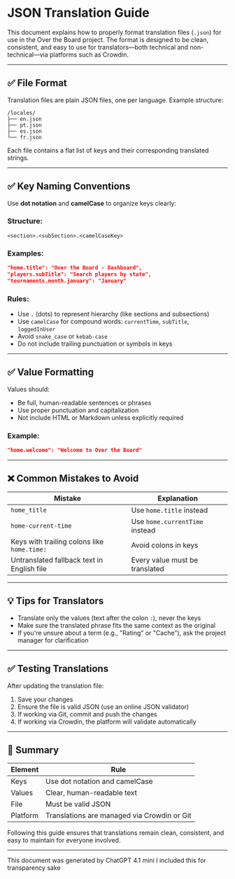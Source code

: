 # JSON Translation Guide

This document explains how to properly format translation files (`.json`) for use in the Over the Board project. The format is designed to be clean, consistent, and easy to use for translators—both technical and non-technical—via platforms such as Crowdin.

---

## ✅ File Format

Translation files are plain JSON files, one per language. Example structure:

```
/locales/
├── en.json
├── pt.json
├── es.json
└── fr.json
```

Each file contains a flat list of keys and their corresponding translated strings.

---

## ✅ Key Naming Conventions

Use **dot notation** and **camelCase** to organize keys clearly:

### Structure:

```
<section>.<subSection>.<camelCaseKey>
```

### Examples:

```json
"home.title": "Over the Board - Dashboard",
"players.subTitle": "Search players by state",
"tournaments.month.january": "January"
```

### Rules:

* Use `.` (dots) to represent hierarchy (like sections and subsections)
* Use `camelCase` for compound words: `currentTime`, `subTitle`, `loggedInUser`
* Avoid `snake_case` or `kebab-case`
* Do not include trailing punctuation or symbols in keys

---

## ✅ Value Formatting

Values should:

* Be full, human-readable sentences or phrases
* Use proper punctuation and capitalization
* Not include HTML or Markdown unless explicitly required

### Example:

```json
"home.welcome": "Welcome to Over the Board"
```

---

## ❌ Common Mistakes to Avoid

| Mistake                                     | Explanation                    |
| ------------------------------------------- | ------------------------------ |
| `home_title`                                | Use `home.title` instead       |
| `home-current-time`                         | Use `home.currentTime` instead |
| Keys with trailing colons like `home.time:` | Avoid colons in keys           |
| Untranslated fallback text in English file  | Every value must be translated |

---

## 💡 Tips for Translators

* Translate only the values (text after the colon `:`), never the keys
* Make sure the translated phrase fits the same context as the original
* If you're unsure about a term (e.g., "Rating" or "Cache"), ask the project manager for clarification

---

## ✅ Testing Translations

After updating the translation file:

1. Save your changes
2. Ensure the file is valid JSON (use an online JSON validator)
3. If working via Git, commit and push the changes
4. If working via Crowdin, the platform will validate automatically

---

## 📘 Summary

| Element  | Rule                                        |
| -------- | ------------------------------------------- |
| Keys     | Use dot notation and camelCase              |
| Values   | Clear, human-readable text                  |
| File     | Must be valid JSON                          |
| Platform | Translations are managed via Crowdin or Git |

Following this guide ensures that translations remain clean, consistent, and easy to maintain for everyone involved.

---

This document was generated by ChatGPT 4.1 mini
I included this for transparency sake